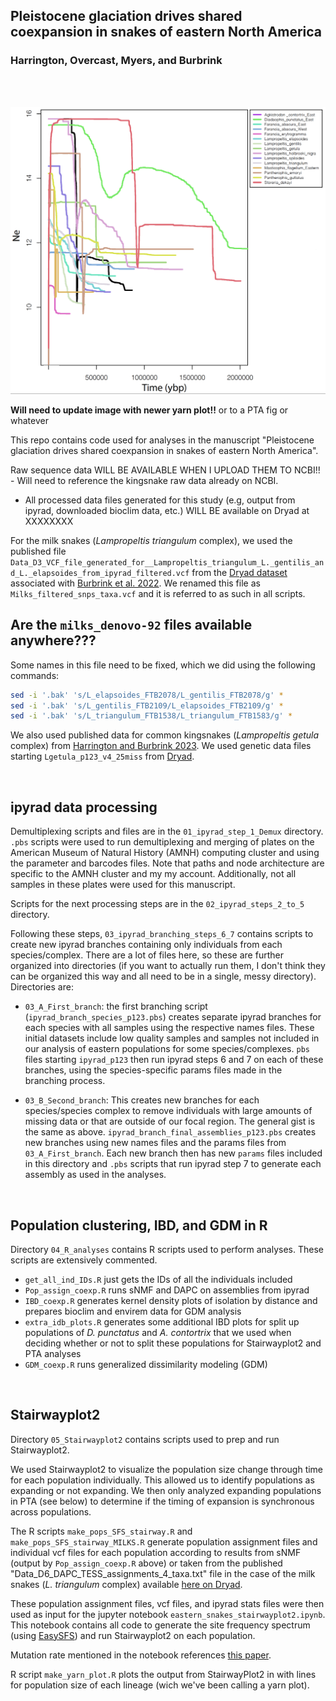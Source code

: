 ## Pleistocene glaciation drives shared coexpansion in snakes of eastern North America

### Harrington, Overcast, Myers, and Burbrink

<br>
<br>


![](yarn_plot.png)


**Will need to update image with newer yarn plot!!** or to a PTA fig or whatever


This repo contains code used for analyses in the manuscript "Pleistocene glaciation drives shared coexpansion in snakes of eastern North America".

Raw sequence data WILL BE AVAILABLE WHEN I UPLOAD THEM TO NCBI!! - Will need to reference the kingsnake raw data already on NCBI.

* All processed data files generated for this study (e.g, output from ipyrad, downloaded bioclim data, etc.) WILL BE available on Dryad at XXXXXXXX

For the milk snakes (*Lampropeltis triangulum* complex), we used the published file `Data_D3_VCF_file_generated_for__Lampropeltis_triangulum_L._gentilis_and_L._elapsoides_from_ipyrad_filtered.vcf` from the [Dryad dataset](https://datadryad.org/stash/dataset/doi:10.5061/dryad.g79cnp5qm) associated with [Burbrink et al. 2022](https://academic.oup.com/sysbio/article/71/4/839/6433690). We renamed this file as `Milks_filtered_snps_taxa.vcf` and it is referred to as such in all scripts.

## Are the `milks_denovo-92` files available anywhere???

Some names in this file need to be fixed, which we did using the following commands:

```bash
sed -i '.bak' 's/L_elapsoides_FTB2078/L_gentilis_FTB2078/g' *
sed -i '.bak' 's/L_gentilis_FTB2109/L_elapsoides_FTB2109/g' *
sed -i '.bak' 's/L_triangulum_FTB1538/L_triangulum_FTB1583/g' *
```

We also used published data for common kingsnakes (*Lampropeltis getula* complex) from [Harrington and Burbrink 2023](https://onlinelibrary.wiley.com/doi/full/10.1111/jbi.14536). We used genetic data files starting `Lgetula_p123_v4_25miss` from [Dryad](https://datadryad.org/stash/dataset/doi:10.5061/dryad.18931zd16).



<br>

## ipyrad data processing

Demultiplexing scripts and files are in the `01_ipyrad_step_1_Demux` directory. `.pbs` scripts were used to run demultiplexing and merging of plates on the American Museum of Natural History (AMNH) computing cluster and using the parameter and barcodes files. Note that paths and node architecture are specific to the AMNH cluster and my my account. Additionally, not all samples in these plates were used for this manuscript.

Scripts for the next processing steps are in the `02_ipyrad_steps_2_to_5` directory.

Following these steps, `03_ipyrad_branching_steps_6_7` contains scripts to create new ipyrad branches containing only individuals from each species/complex. There are a lot of files here, so these are further organized into directories (if you want to actually run them, I don't think they can be organized this way and all need to be in a single, messy directory). Directories are:

- `03_A_First_branch`:  the first branching script (`ipyrad_branch_species_p123.pbs`) creates separate ipyrad branches for each species with all samples using the respective names files. These initial datasets include low quality samples and samples not included in our analysis of eastern populations for some species/complexes. `pbs` files starting `ipyrad_p123` then run ipyrad steps 6 and 7 on each of these branches, using the species-specific params files made in the branching process.

- `03_B_Second_branch`: This creates new branches for each species/species complex to remove individuals with large amounts of missing data or that are outside of our focal region. The general gist is the same as above. `ipyrad_branch_final_assemblies_p123.pbs` creates new branches using new names files and the params files from `03_A_First_branch`. Each new branch then has new `params` files included in this directory and `.pbs` scripts that run ipyrad step 7 to generate each assembly as used in the analyses.



<br>

## Population clustering, IBD, and GDM in R

Directory `04_R_analyses` contains R scripts used to perform analyses. These scripts are extensively commented.

- `get_all_ind_IDs.R` just gets the IDs of all the individuals included
- `Pop_assign_coexp.R` runs sNMF and DAPC on assemblies from ipyrad
- `IBD_coexp.R` generates kernel density plots of isolation by distance and prepares bioclim and envirem data for GDM analysis
- `extra_idb_plots.R` generates some additional IBD plots for split up populations of *D. punctatus* and *A. contortrix* that we used when deciding whether or not to  split these populations for Stairwayplot2 and PTA analyses
- `GDM_coexp.R` runs generalized dissimilarity modeling (GDM)

<br>

## Stairwayplot2

Directory `05_Stairwayplot2` contains scripts used to prep and run Stairwayplot2.

We used Stairwayplot2 to visualize the population size change through time for each population individually. This allowed us to identify populations as expanding or not expanding. We then only analyzed expanding populations in PTA (see below) to determine if the timing of expansion is synchronous across populations.

The R scripts `make_pops_SFS_stairway.R` and `make_pops_SFS_stairway_MILKS.R` generate population assignment files and individual vcf files for each population according to results from sNMF (output by `Pop_assign_coexp.R` above) or taken from the published "Data_D6_DAPC_TESS_assignments_4_taxa.txt" file in the case of the milk snakes (*L. triangulum* complex) available [here on Dryad](https://datadryad.org/stash/dataset/doi:10.5061/dryad.g79cnp5qm).

These population assignment files, vcf files, and ipyrad stats files were then used as input for the jupyter notebook `eastern_snakes_stairwayplot2.ipynb`. This notebook contains all code to generate the site frequency spectrum (using [EasySFS](https://github.com/isaacovercast/easySFS)) and run Stairwayplot2 on each population.

Mutation rate mentioned in the notebook references [this paper](https://onlinelibrary.wiley.com/doi/full/10.1111/jbi.13114).


R script `make_yarn_plot.R` plots the output from StairwayPlot2 in with lines for population size of each lineage (wich we've been calling a yarn plot).




<br>
<br>



